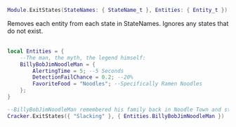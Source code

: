 ```lua
Module.ExitStates(StateNames: { StateName_t }, Entities: { Entity_t })
```
Removes each entity from each state in StateNames. Ignores any states that do not exist.
<br /><br />

```lua
local Entities = {    
    --The man, the myth, the legend himself:
    BillyBobJimNoodleMan = {
        AlertingTime = 5; --5 Seconds
        DetectionFailChance = 0.2; --20%
        FavoriteFood = "Noodles"; --Specifically Ramen Noodles
    };
}

--BillyBobJimNoodleMan remembered his family back in Noodle Town and stopped slacking off!
Cracker.ExitStates({ "Slacking" }, { Entities.BillyBobJimNoodleMan })
```